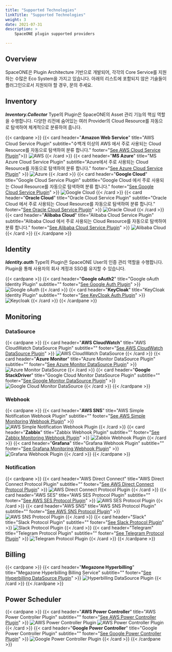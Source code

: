 ```yaml
---
title: "Supported Technologies"
linkTitle: "Supported Technologies"
weight: 3
date: 2021-07-31
description: >
    SpaceONE plugin supported providers

---
```


## Overview

SpaceONE은 Plugin Architecture 기반으로 개발되어, 각각의 Core Service를 지원하는 수많은 Eco System을 가지고 있습니다.
아래의 리스트에 포함되지 않은 기술들이 플러그인으로서 지원되야 할 경우, 문의 주세요.

## Inventory

_**Inventory.Collector**_ Type의 Plugin은 SpaceONE의 Asset 관리 기능의 핵심 역할을 수행합니다. 
다양한 리전에 숨어있는 여러 Provider의 Cloud Resource를 자동으로 탐색하여 체계적으로 분류하여 줍니다. 

{{< cardpane >}}
{{< card header="**Amazon Web Service**" title="AWS Cloud Service Plugin" subtitle="수백개 이상의 AWS 에서 주로 사용되는 Cloud Resource를 자동으로 탐색하여 분류 합니다." footer="[See AWS Cloud Service Plugin](https://github.com/spaceone-dev/plugin-aws-ec2-inven-collector)">}}
![AWS](/docs/references/supported_technologies/supported_technologies_img/aws_img.png)
{{< /card >}}
{{< card header="**MS Azure**" title="MS Azure Cloud Service Plugin" subtitle="Azure에서 주로 사용되는 Cloud Resource를 자동으로 탐색하여 분류 합니다." footer="[See Azure Cloud Service Plugin](https://github.com/spaceone-dev/plugin-azure-cloud-service-inven-collector)" >}}
![Azure](/docs/references/supported_technologies/supported_technologies_img/azure_img.png)
{{< /card >}}
{{< card header="**Google Cloud**" title="Google Cloud Service Plugin" subtitle="Google Cloud 에서 주로 사용되는 Cloud Resource를 자동으로 탐색하여 분류 합니다." footer="[See Google Cloud Service Plugin]()" >}}
![Google Cloud](/docs/references/supported_technologies/supported_technologies_img/google_cloud_img.png)
{{< /card >}}
{{< card header="**Oracle Cloud**" title="Oracle Cloud Service Plugin" subtitle="Oracle Cloud 에서 주로 사용되는 Cloud Resource를 자동으로 탐색하여 분류 합니다." footer="[See Oracle Cloud Service Plugin]()" >}}
![Oracle Cloud](/docs/references/supported_technologies/supported_technologies_img/oracle_cloud_img.png)
{{< /card >}}
{{< card header="**Alibaba Cloud**" title="Alibaba Cloud Service Plugin" subtitle="Alibaba Cloud 에서 주로 사용되는 Cloud Resource를 자동으로 탐색하여 분류 합니다." footer="[See Alibaba Cloud Service Plugin]()" >}}
![Alibaba Cloud](/docs/references/supported_technologies/supported_technologies_img/alibaba_cloud_img.png)
{{< /card >}}
{{< /cardpane >}}


## Identity

_**Identity.auth**_ Type의 Plugin은 SpaceONE User의 인증 관리 역할을 수행합니다. 
Plugin을 통해 사용자의 회사 계정과 SSO를 유지할 수 있습니다. 

{{< cardpane >}}
{{< card header="**Google oAuth2**" title="Google oAuth Identity Plugin" subtitle="" footer="[See Google Auth Plugin]()" >}}
![Google oAuth](/docs/references/supported_technologies/supported_technologies_img/google_img.png)
{{< /card >}}
{{< card header="**KeyCloak**" title="KeyCloak Identity Plugin" subtitle="" footer="[See KeyCloak Auth Plugin]()" >}}
![Keycloak](/docs/references/supported_technologies/supported_technologies_img/keycloak_img.png)
{{< /card >}}
{{< /cardpane >}}

## Monitoring

### DataSource

{{< cardpane >}}
{{< card header="**AWS CloudWatch**" title="AWS CloudWatch DataSource Plugin" subtitle="" footer="[See AWS CloudWatch DataSource Plugin]()" >}}
![AWS CloudWatch DataSource](/docs/references/supported_technologies/supported_technologies_img/aws_cloudwatch_img.png)
{{< /card >}}
{{< card header="**Azure Monitor**" title="Azure Monitor DataSource Plugin" subtitle="" footer="[See Azure Monitor DataSource Plugin]()" >}}
![Azure Monitor DataSource](/docs/references/supported_technologies/supported_technologies_img/azure_monitor_img.png)
{{< /card >}}
{{< card header="**Google StackDriver**" title="Google Cloud Monitor DataSource Plugin" subtitle="" footer="[See Google Monitor DataSource Plugin]()" >}}
![Google Cloud Monitor DataSource](/docs/references/supported_technologies/supported_technologies_img/google_cloud_monitor_img.jpg)
{{< /card >}}
{{< /cardpane >}}

### Webhook

{{< cardpane >}}
{{< card header="**AWS SNS**" title="AWS Simple Notification Webhook Plugin" subtitle="" footer="[See AWS Simple Monitoring Webhook Plugin]()" >}}
![AWS Simple Notification Webhook Plugin](/docs/references/supported_technologies/supported_technologies_img/aws_sns_img.png)
{{< /card >}}
{{< card header="**Zabbix**" title="Zabbix Webhook Plugin" subtitle="" footer="[See Zabbix Monitoring Webhook Plugin]()" >}}
![Zabbix Webhook Plugin](/docs/references/supported_technologies/supported_technologies_img/zabbix_img.png)
{{< /card >}}
{{< card header="**Grafana**" title="Grafana Webhook Plugin" subtitle="" footer="[See Grafana Monitoring Webhook Plugin]()" >}}
![Grafana Webhook Plugin](/docs/references/supported_technologies/supported_technologies_img/grafana_img.png)
{{< /card >}}
{{< /cardpane >}}

### Notification

{{< cardpane >}}
{{< card header="AWS Direct Connect" title="AWS Direct Connect Protocol Plugin" subtitle="" footer="[See AWS Direct Connect Protocol Plugin]()" >}}
![AWS Direct Connect Protocol Plugin](/docs/references/supported_technologies/supported_technologies_img/aws_direct_connect_img.png)
{{< /card >}}
{{< card header="AWS SES" title="AWS SES Protocol Plugin" subtitle="" footer="[See AWS SES Protocol Plugin]()" >}}
![AWS SES Protocol Plugin](/docs/references/supported_technologies/supported_technologies_img/aws_simple_email_service_img.png)
{{< /card >}}
{{< card header="AWS SNS" title="AWS SNS Protocol Plugin" subtitle="" footer="[See AWS SNS Protocol Plugin]()" >}}
![AWS SNS Protocol Plugin](/docs/references/supported_technologies/supported_technologies_img/aws_simple_notification_service_img.png)
{{< /card >}}
{{< card header="Slack" title="Slack Protocol Plugin" subtitle="" footer="[See Slack Protocol Plugin]()" >}}
![Slack Protocol Plugin](/docs/references/supported_technologies/supported_technologies_img/slack_img.png)
{{< /card >}}
{{< card header="Telegram" title="Telegram Protocol Plugin" subtitle="" footer="[See Telegram Protocol Plugin]()" >}}
![Telegram Protocol Plugin](/docs/references/supported_technologies/supported_technologies_img/telegram_img.png)
{{< /card >}}
{{< /cardpane >}}


## Billing

{{< cardpane >}}
{{< card header="**Megazone Hyperbilling**" title="Megazone Hyperbilling Billing Service" subtitle="" footer="[See Hyperbilling DataSource Plugin]()" >}}
![Hyperbilling DataSource Plugin](/docs/references/supported_technologies/supported_technologies_img/megazone_img.png)
{{< /card >}}
{{< /cardpane >}}



## Power Scheduler

{{< cardpane >}}
{{< card header="**AWS Power Controller**" title="AWS Power Controller Plugin" subtitle="" footer="[See AWS Power Controller Plugin]()" >}}
![AWS Power Controller Plugin](/docs/references/supported_technologies/supported_technologies_img/aws_autoscaling_img.png)
![AWS Power Controller Plugin](/docs/references/supported_technologies/supported_technologies_img/aws_rds_img.png)
{{< /card >}}
{{< card header="**Google Power Controller**" title="Google Power Controller Plugin" subtitle="" footer="[See Google Power Controller Plugin]()" >}}
![Google Power Controller Plugin](/docs/references/supported_technologies/supported_technologies_img/google_cloud_compute_engine_img.jpg)
{{< /card >}}
{{< /cardpane >}}
